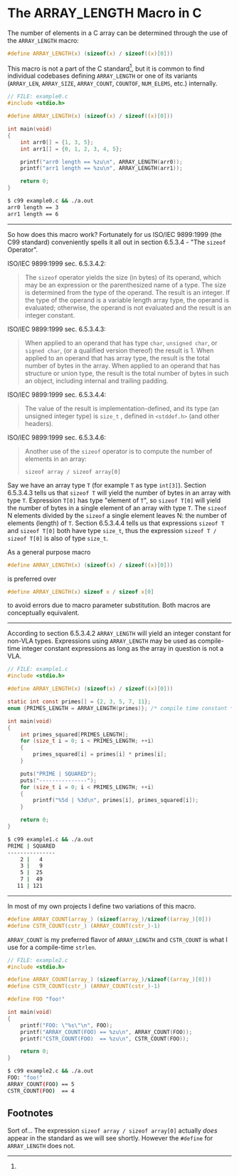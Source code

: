 The ARRAY_LENGTH Macro in C
===========================

The number of elements in a C array can be determined through the use of the
`ARRAY_LENGTH` macro:
```c
#define ARRAY_LENGTH(x) (sizeof(x) / sizeof((x)[0]))
```
This macro is not a part of the C standard[^1], but it is common to
find individual codebases defining `ARRAY_LENGTH` or one of its variants
(`ARRAY_LEN`, `ARRAY_SIZE`, `ARRAY_COUNT`, `COUNTOF`, `NUM_ELEMS`, etc.)
internally.

```c
// FILE: example0.c
#include <stdio.h>

#define ARRAY_LENGTH(x) (sizeof(x) / sizeof((x)[0]))

int main(void)
{
    int arr0[] = {1, 3, 5};
    int arr1[] = {0, 1, 2, 3, 4, 5};

    printf("arr0 length == %zu\n", ARRAY_LENGTH(arr0));
    printf("arr1 length == %zu\n", ARRAY_LENGTH(arr1));

    return 0;
}
```
```sh
$ c99 example0.c && ./a.out
arr0 length == 3
arr1 length == 6
```
---

So how does this macro work?
Fortunately for us ISO/IEC 9899:1999 (the C99 standard) conveniently spells it
all out in section 6.5.3.4 - "The `sizeof` Operator".

ISO/IEC 9899:1999 sec. 6.5.3.4.2:

> The `sizeof` operator yields the size (in bytes) of its operand, which may
> be an expression or the parenthesized name of a type.
> The size is determined from the type of the operand.
> The result is an integer.
> If the type of the operand is a variable length array type, the operand is
> evaluated; otherwise, the operand is not evaluated and the result is an
> integer constant.

ISO/IEC 9899:1999 sec. 6.5.3.4.3:

> When applied to an operand that has type `char`, `unsigned char`, or
> `signed char`, (or a qualified version thereof) the result is 1.
> When applied to an operand that has array type, the result is the total number
> of bytes in the array.
> When applied to an operand that has structure or union type, the result is the
> total number of bytes in such an object, including internal and trailing
> padding.

ISO/IEC 9899:1999 sec. 6.5.3.4.4:

> The value of the result is implementation-defined, and its type (an unsigned
> integer type) is `size_t` , defined in `<stddef.h>` (and other headers).

ISO/IEC 9899:1999 sec. 6.5.3.4.6:

> Another use of the `sizeof` operator is to compute the number of elements in
> an array:
>
> `sizeof array / sizeof array[0]`

Say we have an array type `T` (for example `T` as type `int[3]`).
Section 6.5.3.4.3 tells us that `sizeof T` will yield the number of bytes in an
array with type `T`.
Expression `T[0]` has type "element of `T`", so `sizeof T[0]` will yield the
number of bytes in a single element of an array with type `T`.
The `sizeof` N elements divided by the `sizeof` a single element leaves N: the
number of elements (length) of `T`.
Section 6.5.3.4.4 tells us that expressions `sizeof T` and `sizeof T[0]` both
have type `size_t`, thus the  expression `sizeof T / sizeof T[0]` is also of
type `size_t`.

As a general purpose macro
```c
#define ARRAY_LENGTH(x) (sizeof(x) / sizeof((x)[0]))
```
is preferred over
```c
#define ARRAY_LENGTH(x) sizeof x / sizeof x[0]
```
to avoid errors due to macro parameter substitution.
Both macros are conceptually equivalent.

---

According to section 6.5.3.4.2 `ARRAY_LENGTH` will yield an integer constant for
non-VLA types. Expressions using `ARRAY_LENGTH` may be used as compile-time
integer constant expressions as long as the array in question is not a VLA.
```c
// FILE: example1.c
#include <stdio.h>

#define ARRAY_LENGTH(x) (sizeof(x) / sizeof((x)[0]))

static int const primes[] = {2, 3, 5, 7, 11};
enum {PRIMES_LENGTH = ARRAY_LENGTH(primes)}; /* compile time constant */

int main(void)
{
    int primes_squared[PRIMES_LENGTH];
    for (size_t i = 0; i < PRIMES_LENGTH; ++i)
    {
        primes_squared[i] = primes[i] * primes[i];
    }

    puts("PRIME | SQUARED");
    puts("---------------");
    for (size_t i = 0; i < PRIMES_LENGTH; ++i)
    {
        printf("%5d | %3d\n", primes[i], primes_squared[i]);
    }

    return 0;
}
```
```sh
$ c99 example1.c && ./a.out
PRIME | SQUARED
---------------
    2 |   4
    3 |   9
    5 |  25
    7 |  49
   11 | 121
```
---

In most of my own projects I define two variations of this macro.
```c
#define ARRAY_COUNT(array_) (sizeof(array_)/sizeof((array_)[0]))
#define CSTR_COUNT(cstr_) (ARRAY_COUNT(cstr_)-1)
```
`ARRAY_COUNT` is my preferred flavor of `ARRAY_LENGTH` and `CSTR_COUNT` is what
I use for a compile-time `strlen`.

```c
// FILE: example2.c
#include <stdio.h>

#define ARRAY_COUNT(array_) (sizeof(array_)/sizeof((array_)[0]))
#define CSTR_COUNT(cstr_) (ARRAY_COUNT(cstr_)-1)

#define FOO "foo!"

int main(void)
{
    printf("FOO: \"%s\"\n", FOO);
    printf("ARRAY_COUNT(FOO) == %zu\n", ARRAY_COUNT(FOO));
    printf("CSTR_COUNT(FOO)  == %zu\n", CSTR_COUNT(FOO));

    return 0;
}
```
```sh
$ c99 example2.c && ./a.out
FOO: "foo!"
ARRAY_COUNT(FOO) == 5
CSTR_COUNT(FOO)  == 4
```

## Footnotes
[^1]:
Sort of...
The expression `sizeof array / sizeof array[0]` actually *does* appear in the
standard as we will see shortly.
However the `#define` for `ARRAY_LENGTH` does not.
